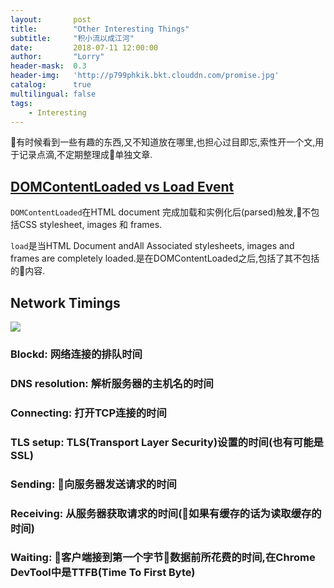 ```yaml
---
layout:       post
title:        "Other Interesting Things"
subtitle:     "积小流以成江河"
date:         2018-07-11 12:00:00
author:       "Lorry"
header-mask:  0.3
header-img:   'http://p799phkik.bkt.clouddn.com/promise.jpg'
catalog:      true
multilingual: false
tags:
    - Interesting
---
```


有时候看到一些有趣的东西,又不知道放在哪里,也担心过目即忘,索性开一个文,用于记录点滴,不定期整理成单独文章.

## [DOMContentLoaded vs Load Event](https://www.sitepoint.com/performance-auditing-a-firefox-developer-tools-deep-dive/)

`DOMContentLoaded`在HTML document 完成加载和实例化后(parsed)触发,不包括CSS stylesheet, images 和 frames.

`load`是当HTML Document andAll Associated stylesheets, images and frames are completely loaded.是在DOMContentLoaded之后,包括了其不包括的内容.

## Network Timings
![](https://dab1nmslvvntp.cloudfront.net/wp-content/uploads/2017/12/1512623728network-timings-1024x188.png)

### Blockd: 网络连接的排队时间
### DNS resolution: 解析服务器的主机名的时间
### Connecting: 打开TCP连接的时间
### TLS setup: TLS(Transport Layer Security)设置的时间(也有可能是SSL)
### Sending: 向服务器发送请求的时间
### Receiving: 从服务器获取请求的时间(如果有缓存的话为读取缓存的时间)
### Waiting: 客户端接到第一个字节数据前所花费的时间,在Chrome DevTool中是**TTFB(Time To First Byte)**

